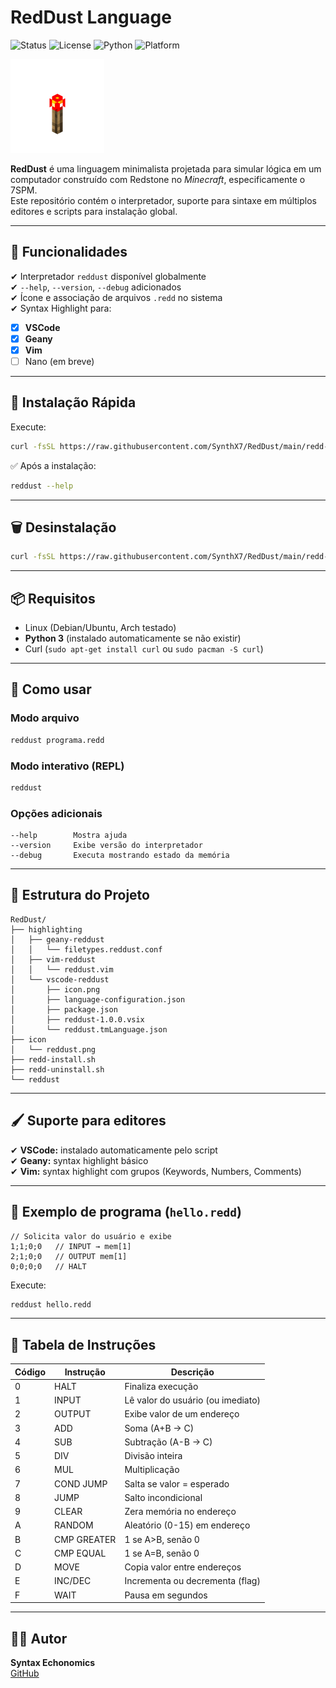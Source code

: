 # **RedDust Language**  
![Status](https://img.shields.io/badge/status-active-brightgreen)
![License](https://img.shields.io/badge/license-MIT-blue)
![Python](https://img.shields.io/badge/python-3-yellow)
![Platform](https://img.shields.io/badge/platform-Linux-lightgrey)

![RedDust Icon](highlighting/vscode-reddust/icon.png)

**RedDust** é uma linguagem minimalista projetada para simular lógica em um computador construído com Redstone no *Minecraft*, especificamente o 7SPM.  
Este repositório contém o interpretador, suporte para sintaxe em múltiplos editores e scripts para instalação global.

---

## **📌 Funcionalidades**
✔ Interpretador `reddust` disponível globalmente  
✔ `--help`, `--version`, `--debug` adicionados  
✔ Ícone e associação de arquivos `.redd` no sistema  
✔ Syntax Highlight para:
- [x] **VSCode**
- [x] **Geany**
- [x] **Vim**
- [ ] Nano (em breve)  

---

## **🚀 Instalação Rápida**
Execute:

```bash
curl -fsSL https://raw.githubusercontent.com/SynthX7/RedDust/main/redd-install.sh | bash
```

✅ Após a instalação:

```bash
reddust --help
```

---

## **🗑️ Desinstalação**
```bash
curl -fsSL https://raw.githubusercontent.com/SynthX7/RedDust/main/redd-uninstall.sh | bash
```

---

## **📦 Requisitos**
- Linux (Debian/Ubuntu, Arch testado)
- **Python 3** (instalado automaticamente se não existir)
- Curl (`sudo apt-get install curl` ou `sudo pacman -S curl`)

---

## **📖 Como usar**
### **Modo arquivo**
```bash
reddust programa.redd
```

### **Modo interativo (REPL)**
```bash
reddust
```

### **Opções adicionais**
```
--help        Mostra ajuda
--version     Exibe versão do interpretador
--debug       Executa mostrando estado da memória
```

---

## **📂 Estrutura do Projeto**
```
RedDust/
├── highlighting
│   ├── geany-reddust
│   │   └── filetypes.reddust.conf
│   ├── vim-reddust
│   │   └── reddust.vim
│   └── vscode-reddust
│       ├── icon.png
│       ├── language-configuration.json
│       ├── package.json
│       ├── reddust-1.0.0.vsix
│       └── reddust.tmLanguage.json
├── icon
│   └── reddust.png
├── redd-install.sh
├── redd-uninstall.sh
└── reddust
```

---

## **🖌 Suporte para editores**
✔ **VSCode:** instalado automaticamente pelo script  
✔ **Geany:** syntax highlight básico  
✔ **Vim:** syntax highlight com grupos (Keywords, Numbers, Comments)  

---

## **📜 Exemplo de programa (`hello.redd`)**
```
// Solicita valor do usuário e exibe
1;1;0;0   // INPUT → mem[1]
2;1;0;0   // OUTPUT mem[1]
0;0;0;0   // HALT
```

Execute:
```bash
reddust hello.redd
```

---

## **🔢 Tabela de Instruções**
| Código | Instrução         | Descrição                              |
|--------|-------------------|----------------------------------------|
| 0      | HALT              | Finaliza execução                      |
| 1      | INPUT             | Lê valor do usuário (ou imediato)      |
| 2      | OUTPUT            | Exibe valor de um endereço             |
| 3      | ADD               | Soma (A+B → C)                         |
| 4      | SUB               | Subtração (A-B → C)                    |
| 5      | DIV               | Divisão inteira                        |
| 6      | MUL               | Multiplicação                          |
| 7      | COND JUMP         | Salta se valor = esperado              |
| 8      | JUMP              | Salto incondicional                    |
| 9      | CLEAR             | Zera memória no endereço               |
| A      | RANDOM            | Aleatório (0-15) em endereço           |
| B      | CMP GREATER       | 1 se A>B, senão 0                      |
| C      | CMP EQUAL         | 1 se A=B, senão 0                      |
| D      | MOVE              | Copia valor entre endereços            |
| E      | INC/DEC           | Incrementa ou decrementa (flag)        |
| F      | WAIT              | Pausa em segundos                      |

---

## **👨‍💻 Autor**
**Syntax Echonomics**  
[GitHub](https://github.com/SynthX7)
